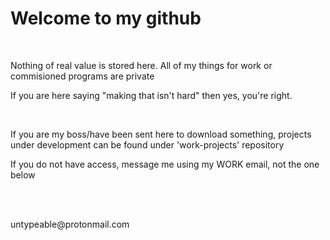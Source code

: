 <h1>Welcome to my github</h1>
<br>
<p>Nothing of real value is stored here. All of my things for work or commisioned programs are private</p>
<p>If you are here saying "making that isn't hard" then yes, you're right.</p>
<br>
<p>If you are my boss/have been sent here to download something, projects under development can be found under 'work-projects' repository</p>
<p>If you do not have access, message me using my WORK email, not the one below</p>
<br>
<br>
<p>untypeable@protonmail.com</p>
